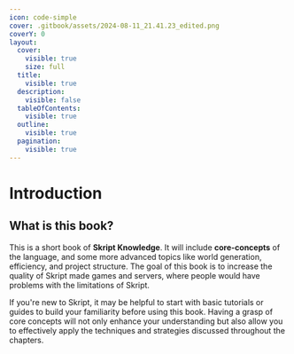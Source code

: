```yaml
---
icon: code-simple
cover: .gitbook/assets/2024-08-11_21.41.23_edited.png
coverY: 0
layout:
  cover:
    visible: true
    size: full
  title:
    visible: true
  description:
    visible: false
  tableOfContents:
    visible: true
  outline:
    visible: true
  pagination:
    visible: true
---
```


# Introduction

## What is this book?

This is a short book of **Skript Knowledge**. It will include **core-concepts** of the language, and some more advanced topics like world generation, efficiency, and project structure. The goal of this book is to increase the quality of Skript made games and servers, where people would have problems with the limitations of Skript.

If you're new to Skript, it may be helpful to start with basic tutorials or guides to build your familiarity before using this book. Having a grasp of core concepts will not only enhance your understanding but also allow you to effectively apply the techniques and strategies discussed throughout the chapters.

##
